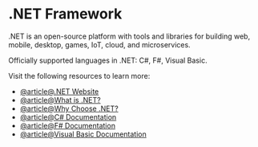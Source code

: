 # .NET Framework

.NET is an open-source platform with tools and libraries for building web, mobile, desktop, games, IoT, cloud, and microservices.

Officially supported languages in .NET: C#, F#, Visual Basic.

Visit the following resources to learn more:

- [@article@.NET Website](https://dotnet.microsoft.com/en-us/)
- [@article@What is .NET?](https://dotnet.microsoft.com/en-us/learn/dotnet/what-is-dotnet)
- [@article@Why Choose .NET?](https://dotnet.microsoft.com/en-us/platform/why-choose-dotnet)
- [@article@C# Documentation](https://learn.microsoft.com/en-us/dotnet/csharp/?WT.mc_id=dotnet-35129-website)
- [@article@F# Documentation](https://learn.microsoft.com/en-us/dotnet/fsharp/?WT.mc_id=dotnet-35129-website)
- [@article@Visual Basic Documentation](https://learn.microsoft.com/en-us/dotnet/visual-basic/?WT.mc_id=dotnet-35129-website)
